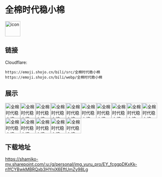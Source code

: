 # 全棉时代稳小棉
<img src="https://emoji.shojo.cn/bili/src/全棉时代稳小棉/icon.png" width="50" height="50" alt="icon">

## 链接
Cloudflare:
```
https://emoji.shojo.cn/bili/src/全棉时代稳小棉
https://emoji.shojo.cn/bili/webp/全棉时代稳小棉
```
## 展示
<img src="https://emoji.shojo.cn/bili/src/全棉时代稳小棉/全棉时代稳小棉-在吗.png" width="50" height="50" alt="全棉时代稳小棉-在吗"><img src="https://emoji.shojo.cn/bili/src/全棉时代稳小棉/全棉时代稳小棉-感谢.png" width="50" height="50" alt="全棉时代稳小棉-感谢"><img src="https://emoji.shojo.cn/bili/src/全棉时代稳小棉/全棉时代稳小棉-多喝热水.png" width="50" height="50" alt="全棉时代稳小棉-多喝热水"><img src="https://emoji.shojo.cn/bili/src/全棉时代稳小棉/全棉时代稳小棉-比心.png" width="50" height="50" alt="全棉时代稳小棉-比心"><img src="https://emoji.shojo.cn/bili/src/全棉时代稳小棉/全棉时代稳小棉-Hi.png" width="50" height="50" alt="全棉时代稳小棉-Hi"><img src="https://emoji.shojo.cn/bili/src/全棉时代稳小棉/全棉时代稳小棉-疑惑.png" width="50" height="50" alt="全棉时代稳小棉-疑惑"><img src="https://emoji.shojo.cn/bili/src/全棉时代稳小棉/全棉时代稳小棉-打call.png" width="50" height="50" alt="全棉时代稳小棉-打call"><img src="https://emoji.shojo.cn/bili/src/全棉时代稳小棉/全棉时代稳小棉-三连.png" width="50" height="50" alt="全棉时代稳小棉-三连"><img src="https://emoji.shojo.cn/bili/src/全棉时代稳小棉/全棉时代稳小棉-学习.png" width="50" height="50" alt="全棉时代稳小棉-学习"><img src="https://emoji.shojo.cn/bili/src/全棉时代稳小棉/全棉时代稳小棉-绷不住了.png" width="50" height="50" alt="全棉时代稳小棉-绷不住了"><img src="https://emoji.shojo.cn/bili/src/全棉时代稳小棉/全棉时代稳小棉-贴贴.png" width="50" height="50" alt="全棉时代稳小棉-贴贴"><img src="https://emoji.shojo.cn/bili/src/全棉时代稳小棉/全棉时代稳小棉-晚安.png" width="50" height="50" alt="全棉时代稳小棉-晚安"><img src="https://emoji.shojo.cn/bili/src/全棉时代稳小棉/全棉时代稳小棉-嘿嘿.png" width="50" height="50" alt="全棉时代稳小棉-嘿嘿"><img src="https://emoji.shojo.cn/bili/src/全棉时代稳小棉/全棉时代稳小棉-买买买.png" width="50" height="50" alt="全棉时代稳小棉-买买买"><img src="https://emoji.shojo.cn/bili/src/全棉时代稳小棉/全棉时代稳小棉-结晶.png" width="50" height="50" alt="全棉时代稳小棉-结晶">

## 下载地址

https://shamiko-my.sharepoint.com/:u:/g/personal/img_yuru_pro/EY_fcggpDKxKk-n1fCYBwkMBRQxb3HYniX6EftUmZy98Lg